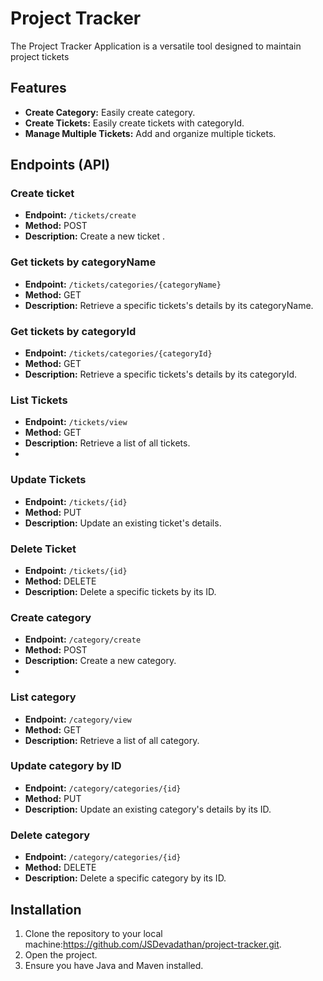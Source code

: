 # Project Tracker 

The Project Tracker Application is a versatile tool designed to maintain project tickets



## Features
- **Create Category:** Easily create category.
- **Create Tickets:** Easily create tickets with categoryId.
- **Manage Multiple Tickets:** Add and organize multiple tickets.


## Endpoints (API)

### Create ticket
- **Endpoint:** `/tickets/create`
- **Method:** POST
- **Description:** Create a new ticket .

### Get tickets by categoryName
- **Endpoint:** `/tickets/categories/{categoryName}`
- **Method:** GET
- **Description:** Retrieve a specific tickets's details by its categoryName.

### Get tickets by categoryId
- **Endpoint:** `/tickets/categories/{categoryId}`
- **Method:** GET
- **Description:** Retrieve a specific tickets's details by its categoryId.

### List Tickets
- **Endpoint:** `/tickets/view`
- **Method:** GET
- **Description:** Retrieve a list of all tickets.
- 
### Update Tickets
- **Endpoint:** `/tickets/{id}`
- **Method:** PUT
- **Description:** Update an existing ticket's details.


### Delete Ticket
- **Endpoint:** `/tickets/{id}`
- **Method:** DELETE
- **Description:** Delete a specific tickets by its ID.

### Create category
- **Endpoint:** `/category/create`
- **Method:** POST
- **Description:** Create a new category.
-

### List category
- **Endpoint:** `/category/view`
- **Method:** GET
- **Description:** Retrieve a list of all category.

### Update category by ID
- **Endpoint:** `/category/categories/{id}`
- **Method:** PUT
- **Description:** Update an existing category's details by its ID.

### Delete category
- **Endpoint:** `/category/categories/{id}`
- **Method:** DELETE
- **Description:** Delete a specific category by its ID.



## Installation

1. Clone the repository to your local machine:https://github.com/JSDevadathan/project-tracker.git.
2. Open the project.
3. Ensure you have Java and Maven installed.